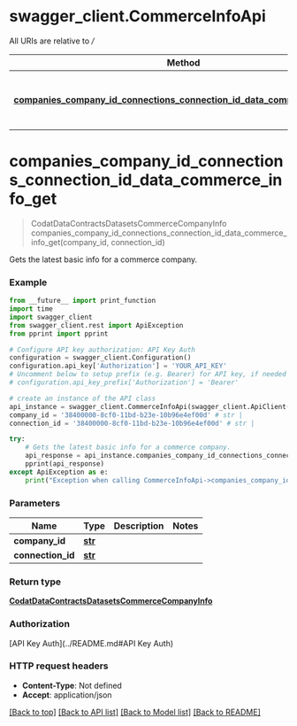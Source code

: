 # swagger_client.CommerceInfoApi

All URIs are relative to */*

Method | HTTP request | Description
------------- | ------------- | -------------
[**companies_company_id_connections_connection_id_data_commerce_info_get**](CommerceInfoApi.md#companies_company_id_connections_connection_id_data_commerce_info_get) | **GET** /companies/{companyId}/connections/{connectionId}/data/commerce-info | Gets the latest basic info for a commerce company.

# **companies_company_id_connections_connection_id_data_commerce_info_get**
> CodatDataContractsDatasetsCommerceCompanyInfo companies_company_id_connections_connection_id_data_commerce_info_get(company_id, connection_id)

Gets the latest basic info for a commerce company.

### Example
```python
from __future__ import print_function
import time
import swagger_client
from swagger_client.rest import ApiException
from pprint import pprint

# Configure API key authorization: API Key Auth
configuration = swagger_client.Configuration()
configuration.api_key['Authorization'] = 'YOUR_API_KEY'
# Uncomment below to setup prefix (e.g. Bearer) for API key, if needed
# configuration.api_key_prefix['Authorization'] = 'Bearer'

# create an instance of the API class
api_instance = swagger_client.CommerceInfoApi(swagger_client.ApiClient(configuration))
company_id = '38400000-8cf0-11bd-b23e-10b96e4ef00d' # str | 
connection_id = '38400000-8cf0-11bd-b23e-10b96e4ef00d' # str | 

try:
    # Gets the latest basic info for a commerce company.
    api_response = api_instance.companies_company_id_connections_connection_id_data_commerce_info_get(company_id, connection_id)
    pprint(api_response)
except ApiException as e:
    print("Exception when calling CommerceInfoApi->companies_company_id_connections_connection_id_data_commerce_info_get: %s\n" % e)
```

### Parameters

Name | Type | Description  | Notes
------------- | ------------- | ------------- | -------------
 **company_id** | [**str**](.md)|  | 
 **connection_id** | [**str**](.md)|  | 

### Return type

[**CodatDataContractsDatasetsCommerceCompanyInfo**](CodatDataContractsDatasetsCommerceCompanyInfo.md)

### Authorization

[API Key Auth](../README.md#API Key Auth)

### HTTP request headers

 - **Content-Type**: Not defined
 - **Accept**: application/json

[[Back to top]](#) [[Back to API list]](../README.md#documentation-for-api-endpoints) [[Back to Model list]](../README.md#documentation-for-models) [[Back to README]](../README.md)

